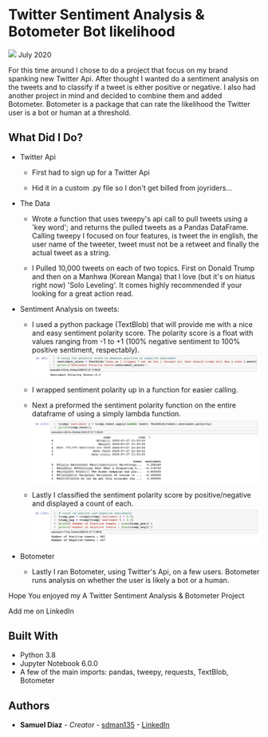 # Twitter Sentiment Analysis & Botometer Bot likelihood

![](images/dataset-cover.png)
July 2020

For this time around I chose to do a project that focus on my brand spanking new Twitter Api. After thought I wanted do a sentiment analysis on the tweets and to classify if a tweet is either positive or negative. I also had another project in mind and decided to combine them and added Botometer. Botometer is a package that can rate the likelihood the Twitter user is a bot or human at a threshold.



## What Did I Do?

* Twitter Api

  - First had to sign up for a Twitter Api

  - Hid it in a custom .py file so I don't get billed from joyriders...

* The Data

  - Wrote a function that uses tweepy's api call to pull tweets using a 'key word'; and returns the pulled tweets as a Pandas DataFrame. Calling tweepy I focused on four features, is tweet the in english, the user name of the tweeter, tweet must not be a retweet and finally the actual tweet as a string.

  - I Pulled 10,000 tweets on each of two topics. First on Donald Trump and then on a Manhwa (Korean Manga) that I love (but it's on hiatus right now) 'Solo Leveling'. It comes highly recommended if your looking for a great action read.

* Sentiment Analysis on tweets:

  - I used a python package (TextBlob) that will provide me with a nice and easy sentiment polarity score. The polarity score is a float with values ranging from -1 to +1 (100% negative sentiment to 100% positive sentiment, respectably).
  ![](images/polarity_examaple.png)

  - I wrapped sentiment polarity up in a function for easier calling.

  - Next a preformed the sentiment polarity function on the entire dataframe of using a simply lambda function.
  ![](images/sentiment_head.png)

  - Lastly I classified the sentiment polarity score by positive/negative and displayed a count of each.
  ![](images/sentiment_class.png)

* Botometer

  - Lastly I ran Botometer, using Twitter's Api, on a few users. Botometer runs analysis on whether the user is likely a bot or a human.


Hope You enjoyed my A Twitter Sentiment Analysis & Botometer Project

Add me on LinkedIn

## Built With

* Python 3.8
* Jupyter Notebook 6.0.0
* A few of the main imports: pandas, tweepy, requests, TextBlob, Botometer


## Authors

* **Samuel Diaz** - *Creator* - [sdman135](https://github.com/sdman135/) - [LinkedIn](https://www.linkedin.com/in/samuel-diaz-data-scientist)
